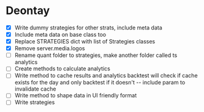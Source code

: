  # Deontay

 - [x] Write dummy strategies for other strats, include meta data
 - [x] Include meta data on base class too 
 - [x] Replace STRATEGIES dict with list of Strategies classes
 - [x] Remove server.media.logos
 - [ ] Rename quant folder to strategies, make another folder called ts analytics
 - [ ] Create methods to calculate analytics
 - [ ] Write method to cache results and analytics
        backtest will check if cache exists for the day and only backtest if it doesn't -- include param to invalidate cache
 - [ ] Write method to shape data in UI friendly format
 - [ ] Write strategies
